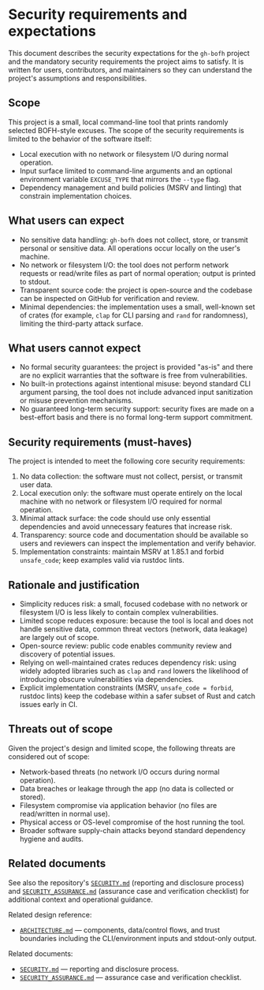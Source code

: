 <!--
SPDX-FileCopyrightText: 2024 - 2025 Ali Sajid Imami

SPDX-License-Identifier: Apache-2.0
SPDX-License-Identifier: MIT
-->

# Security requirements and expectations

This document describes the security expectations for the `gh-bofh` project and the mandatory security requirements the project aims to satisfy. It is written for users, contributors, and maintainers so they can understand the project's assumptions and responsibilities.

## Scope

This project is a small, local command-line tool that prints randomly selected BOFH-style excuses. The scope of the security requirements is limited to the behavior of the software itself:

- Local execution with no network or filesystem I/O during normal operation.
- Input surface limited to command-line arguments and an optional environment variable `EXCUSE_TYPE` that mirrors the `--type` flag.
- Dependency management and build policies (MSRV and linting) that constrain implementation choices.

## What users can expect

- No sensitive data handling: `gh-bofh` does not collect, store, or transmit personal or sensitive data. All operations occur locally on the user's machine.
- No network or filesystem I/O: the tool does not perform network requests or read/write files as part of normal operation; output is printed to stdout.
- Transparent source code: the project is open-source and the codebase can be inspected on GitHub for verification and review.
- Minimal dependencies: the implementation uses a small, well-known set of crates (for example, `clap` for CLI parsing and `rand` for randomness), limiting the third-party attack surface.

## What users cannot expect

- No formal security guarantees: the project is provided "as-is" and there are no explicit warranties that the software is free from vulnerabilities.
- No built-in protections against intentional misuse: beyond standard CLI argument parsing, the tool does not include advanced input sanitization or misuse prevention mechanisms.
- No guaranteed long-term security support: security fixes are made on a best-effort basis and there is no formal long-term support commitment.

## Security requirements (must-haves)

The project is intended to meet the following core security requirements:

1. No data collection: the software must not collect, persist, or transmit user data.
2. Local execution only: the software must operate entirely on the local machine with no network or filesystem I/O required for normal operation.
3. Minimal attack surface: the code should use only essential dependencies and avoid unnecessary features that increase risk.
4. Transparency: source code and documentation should be available so users and reviewers can inspect the implementation and verify behavior.
5. Implementation constraints: maintain MSRV at 1.85.1 and forbid `unsafe_code`; keep examples valid via rustdoc lints.

## Rationale and justification

- Simplicity reduces risk: a small, focused codebase with no network or filesystem I/O is less likely to contain complex vulnerabilities.
- Limited scope reduces exposure: because the tool is local and does not handle sensitive data, common threat vectors (network, data leakage) are largely out of scope.
- Open-source review: public code enables community review and discovery of potential issues.
- Relying on well-maintained crates reduces dependency risk: using widely adopted libraries such as `clap` and `rand` lowers the likelihood of introducing obscure vulnerabilities via dependencies.
- Explicit implementation constraints (MSRV, `unsafe_code = forbid`, rustdoc lints) keep the codebase within a safer subset of Rust and catch issues early in CI.

## Threats out of scope

Given the project's design and limited scope, the following threats are considered out of scope:

- Network-based threats (no network I/O occurs during normal operation).
- Data breaches or leakage through the app (no data is collected or stored).
- Filesystem compromise via application behavior (no files are read/written in normal use).
- Physical access or OS-level compromise of the host running the tool.
- Broader software supply-chain attacks beyond standard dependency hygiene and audits.

## Related documents

See also the repository's [`SECURITY.md`](SECURITY.md) (reporting and disclosure process) and [`SECURITY_ASSURANCE.md`](SECURITY_ASSURANCE.md) (assurance case and verification checklist) for additional context and operational guidance.

Related design reference:

- [`ARCHITECTURE.md`](ARCHITECTURE.md) — components, data/control flows, and trust boundaries including the CLI/environment inputs and stdout-only output.

Related documents:

- [`SECURITY.md`](SECURITY.md) — reporting and disclosure process.
- [`SECURITY_ASSURANCE.md`](SECURITY_ASSURANCE.md) — assurance case and verification checklist.

